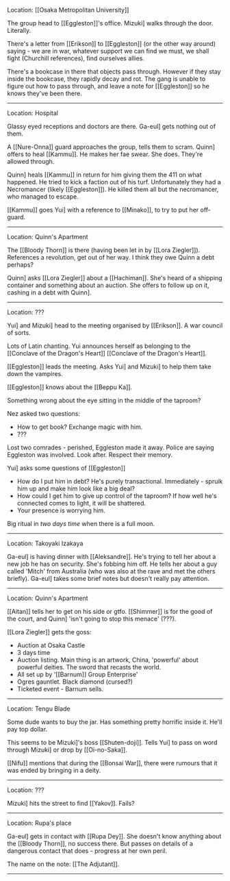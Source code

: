 Location: [[Osaka Metropolitan University]]

The group head to [[Eggleston]]'s office. Mizuki] walks through the door. Literally.

There's a letter from [[Erikson]] to [[Eggleston]] (or the other way around) saying - we are in war, whatever support we can find we must, we shall fight (Churchill references), find ourselves allies.

There's a bookcase in there that objects pass through. However if they stay inside the bookcase, they rapidly decay and rot. The gang is unable to figure out how to pass through, and leave a note for [[Eggleston]] so he knows they've been there.

---
Location: Hospital

Glassy eyed receptions and doctors are there. Ga-eul] gets nothing out of them.

A [[Nure-Onna]] guard approaches the group, tells them to scram. Quinn] offers to heal [[Kammu]]. He makes her fae swear. She does. They're allowed through.

Quinn] heals [[Kammu]] in return for him giving them the 411 on what happened. He tried to kick a faction out of his turf. Unfortunately they had a Necromancer (likely [[Eggleston]]). He killed them all but the necromancer, who managed to escape.

[[Kammu]] goes Yui] with a reference to [[Minako]], to try to put her off-guard.

---
Location: Quinn's Apartment

The [[Bloody Thorn]] is there (having been let in by [[Lora Ziegler]]). References a revolution, get out of her way. I think they owe Quinn a debt perhaps?

Quinn] asks [[Lora Ziegler]] about a [[Hachiman]]. She's heard of a shipping container and something about an auction. She offers to follow up on it, cashing in a debt with Quinn]. 

---
Location: ???

Yui] and Mizuki] head to the meeting organised by [[Erikson]]. A war council of sorts.

Lots of Latin chanting. Yui announces herself as belonging to the [[Conclave of the Dragon's Heart]] [[Conclave of the Dragon's Heart]].

[[Eggleston]] leads the meeting. Asks Yui] and Mizuki] to help them take down the vampires.

[[Eggleston]] knows about the [[Beppu Ka]].

Something wrong about the eye sitting in the middle of the taproom?

Nez asked two questions:
* How to get book? Exchange magic with him.
* ???

Lost two comrades - perished, Eggleston made it away. Police are saying Eggleston was involved. Look after. Respect their memory.

Yui] asks some questions of [[Eggleston]]
* How do I put him in debt? He's purely transactional. Immediately - spruik him up and make him look like a big deal?
* How could I get him to give up control of the taproom? If how well he's connected comes to light, it will be shattered.
* Your presence is worrying him.

Big ritual in _two days time_ when there is a full moon.

---
Location: Takoyaki Izakaya

Ga-eul] is having dinner with [[Aleksandre]]. He's trying to tell her about a new job he has on security. She's fobbing him off. He tells her about a guy called 'Mitch' from Australia (who was also at the rave and met the others briefly). Ga-eul] takes some brief notes but doesn't really pay attention.

---
Location: Quinn's Apartment

[[Aitan]] tells her to get on his side or gtfo. [[Shimmer]] is for the good of the court, and Quinn] 'isn't going to stop this menace' (???). 

[[Lora Ziegler]] gets the goss:
* Auction at Osaka Castle
* 3 days time
* Auction listing. Main thing is an artwork, China, 'powerful' about powerful deities. The sword that recasts the world.
* All set up by '[[Barnum]] Group Enterprise'
* Ogres gauntlet. Black diamond (cursed?)
* Ticketed event - Barnum sells.

----
Location: Tengu Blade

Some dude wants to buy the jar. Has something pretty horrific inside it. He'll pay top dollar.

This seems to be Mizuki]'s boss [[Shuten-doji]]. Tells Yui] to pass on word through Mizuki] or drop by [[Oi-no-Saka]].

[[Nifu]] mentions that during the [[Bonsai War]], there were rumours that it was ended by bringing in a deity.

---
Location: ???

Mizuki] hits the street to find [[Yakov]]. Fails?

----
Location: Rupa's place

Ga-eul] gets in contact with [[Rupa Dey]]. She doesn't know anything about the [[Bloody Thorn]], no success there. But passes on details of a dangerous contact that does - progress at her own peril.

The name on the note: [[The Adjutant]].

---


